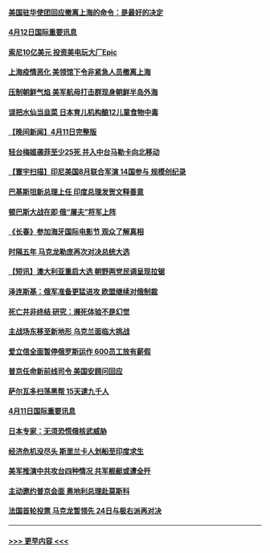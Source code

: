 #### [美国驻华使团回应撤离上海的命令：是最好的决定](../pages/prog202/a103398357.md?t=04121801) 
#### [4月12日国际重要讯息](../pages/prog202/a103398288.md?t=04121801) 
#### [索尼10亿美元 投资美电玩大厂Epic](../pages/prog202/a103398297.md?t=04121801) 
#### [上海疫情恶化 美领馆下令非紧急人员撤离上海](../pages/prog202/a103398218.md?t=04121801) 
#### [压制朝鲜气焰 美军航母打击群现身朝鲜半岛外海](../pages/prog202/a103398170.md?t=04121801) 
#### [误把水仙当韭菜 日本育儿机构酿12儿童食物中毒](../pages/prog202/a103398150.md?t=04121801) 
#### [【晚间新闻】4月11日完整版](../pages/prog202/a103398019.md?t=04121801) 
#### [轻台梅姬袭菲至少25死 并入中台马勒卡向北移动](../pages/prog202/a103398102.md?t=04121801) 
#### [【寰宇扫描】印尼美国8月联合军演 14国参与 规模创纪录](../pages/prog202/a103398036.md?t=04121801) 
#### [巴基斯坦新总理上任 印度总理发贺文释善意](../pages/prog202/a103398017.md?t=04121801) 
#### [顿巴斯大战在即 俄“屠夫”将军上阵](../pages/prog202/a103397955.md?t=04121801) 
#### [《长春》参加海牙国际电影节 观众了解真相](../pages/prog202/a103397861.md?t=04121801) 
#### [时隔五年 马克龙勒庞再次对决总统大选](../pages/prog202/a103397804.md?t=04121801) 
#### [【短讯】澳大利亚重启大选 朝野两党民调呈现拉锯](../pages/prog202/a103397802.md?t=04121801) 
#### [泽连斯基：俄军准备更猛进攻 欧盟继续对俄制裁](../pages/prog202/a103397684.md?t=04121801) 
#### [死亡并非终结 研究：濒死体验不是幻觉](../pages/prog202/a103397466.md?t=04121801) 
#### [主战场东移至新地形 乌克兰面临大挑战](../pages/prog202/a103397460.md?t=04121801) 
#### [爱立信全面暂停俄罗斯运作 600员工放有薪假](../pages/prog202/a103397449.md?t=04121801) 
#### [普京任命新前线司令 美国安顾问回应](../pages/prog202/a103397452.md?t=04121801) 
#### [萨尔瓦多扫荡黑帮 15天逮九千人](../pages/prog202/a103397345.md?t=04121801) 
#### [4月11日国际重要讯息](../pages/prog202/a103397360.md?t=04121801) 
#### [日本专家：无须恐慌俄核武威胁](../pages/prog202/a103397367.md?t=04121801) 
#### [经济危机没尽头 斯里兰卡人划船至印度求生](../pages/prog202/a103397266.md?t=04121801) 
#### [美军推演中共攻台四种情况 共军舰艇或遭全歼](../pages/prog202/a103397265.md?t=04121801) 
#### [主动邀约普京会面 奥地利总理赴莫斯科](../pages/prog202/a103397252.md?t=04121801) 
#### [法国首轮投票 马克龙暂领先 24日与极右派再对决](../pages/prog202/a103397240.md?t=04121801) 

----
#### [ >>> 更早内容 <<< ](../indexes/prog202-earlier.md)
